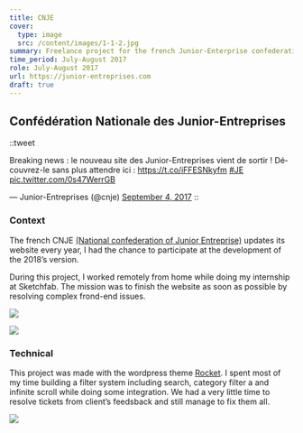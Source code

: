 ```yaml
---
title: CNJE
cover:
  type: image
  src: /content/images/1-1-2.jpg
summary: Freelance project for the french Junior-Enterprise confederation's website.
time_period: July-August 2017
role: July-August 2017
url: https://junior-entreprises.com
draft: true
---
```


## Confédération Nationale des Junior-Entreprises

::tweet

<p lang="fr" dir="ltr">Breaking news : le nouveau site des Junior-Entreprises vient de sortir ! Découvrez-le sans plus attendre ici : <a href="https://t.co/iFFESNkyfm">https://t.co/iFFESNkyfm</a> <a href="https://twitter.com/hashtag/JE?src=hash&amp;ref_src=twsrc%5Etfw">#JE</a> <a href="https://t.co/0s47WerrGB">pic.twitter.com/0s47WerrGB</a></p>&mdash; Junior-Entreprises (@cnje) <a href="https://twitter.com/cnje/status/904737352538619905?ref_src=twsrc%5Etfw">September 4, 2017</a>
::

</figure>

### Context

The french CNJE [(National confederation of Junior Entreprise)](https://en.wikipedia.org/wiki/Junior_enterprise) updates its website every year, I had the chance to participate at the development of the 2018’s version.

During this project, I worked remotely from home while doing my internship at Sketchfab. The mission was to finish the website as soon as possible by resolving complex frond-end issues.

![](/content/images/2-1-2.jpg)

![](/content/images/1-1-2.jpg)

### Technical

This project was made with the wordpress theme [Rocket](https://github.com/TheoKleman/rocket). I spent most of my time building a filter system including search, category filter a and infinite scroll while doing some integration.
We had a very little time to resolve tickets from client’s feedsback and still manage to fix them all.

![](/content/images/3-1-2.jpg)
